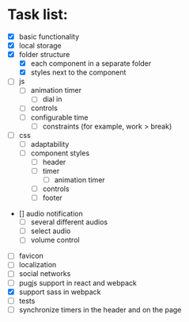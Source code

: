 # Task list:

- [x] basic functionality
- [x] local storage
- [x] folder structure
  - [x] each component in a separate folder
  - [x] styles next to the component
- [ ] js
  - [ ] animation timer
    - [ ] dial in <canvas>
  - [ ] controls
  - [ ] configurable time
    - [ ] constraints (for example, work > break)
- [ ] css
  - [ ] adaptability
  - [ ] component styles
    - [ ] header
    - [ ] timer
      - [ ] animation timer
    - [ ] controls
    - [ ] footer
- [] audio notification
  - [ ] several different audios
  - [ ] select audio
  - [ ] volume control
- [ ] favicon
- [ ] localization
- [ ] social networks
- [ ] pugjs support in react and webpack
- [x] support sass in webpack
- [ ] tests
- [ ] synchronize timers in the header and on the page